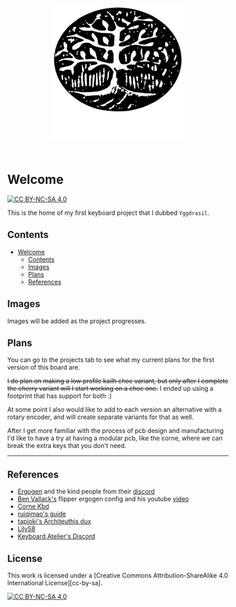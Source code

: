 <div align="center">
  <img width="300" height="300" src="media/logo_white_bg_text.svg" alt="Yggdrasil">
</div>

</br>
</br>

# Welcome

[![CC BY-NC-SA 4.0][cc-by-nc-sa-shield]][cc-by-nc-sa]

This is the home of my first keyboard project that I dubbed `Yggdrasil`.

## Contents

- [Welcome](#welcome)
  - [Contents](#contents)
  - [Images](#images)
  - [Plans](#plans)
  - [References](#references)

## Images

Images will be added as the project progresses.

## Plans

You can go to the projects tab to see what my current plans for the first version of this board are.

~~I do plan on making a low profile kailh choc variant, but only after I complete the cherry variant will I start working on a choc one.~~ I ended up using a footprint that has support for both :)

At some point I also would like to add to each version an alternative with a rotary encoder, and will create separate variants for that as well.

After I get more familiar with the process of pcb design and manufacturing I'd like to have a try at having a modular pcb, like the corne, where we can break the extra keys that you don't need.

---

## References

- [Ergogen](https://github.com/ergogen/ergogen) and the kind people from their [discord](https://discord.gg/nbKcAZB)
- [Ben Vallack's](https://github.com/benvallack/ergogen) flipper ergogen config and his youtube [video](https://www.youtube.com/watch?v=UKfeJrRIcxw)
- [Corne Kbd](https://github.com/foostan/crkbd)
- [ruiqimao's guide](https://github.com/ruiqimao/keyboard-pcb-guide)
- [tapioki's Architeuthis dux](https://github.com/tapioki/cephalopoda/tree/main/Architeuthis%20dux)
- [Lily58](https://github.com/kata0510/Lily58)
- [Keyboard Atelier's Discord](https://discord.gg/b7vwhHS) 

## License 

This work is licensed under a [Creative Commons Attribution-ShareAlike 4.0 International License][cc-by-sa].

[![CC BY-NC-SA 4.0][cc-by-nc-sa-image]][cc-by-nc-sa]

[cc-by-nc-sa]: http://creativecommons.org/licenses/by-nc-sa/4.0/
[cc-by-nc-sa-image]: https://licensebuttons.net/l/by-nc-sa/4.0/88x31.png
[cc-by-nc-sa-shield]: https://img.shields.io/badge/License-CC%20BY--NC--SA%204.0-lightgrey.svg
